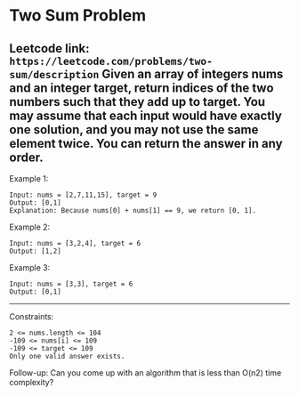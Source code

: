 # Two Sum Problem

Leetcode link: `https://leetcode.com/problems/two-sum/description`
Given an array of integers nums and an integer target, return indices of the two numbers such that they add up to target.
You may assume that each input would have exactly one solution, and you may not use the same element twice.
You can return the answer in any order.
---
Example 1:
```
Input: nums = [2,7,11,15], target = 9
Output: [0,1]
Explanation: Because nums[0] + nums[1] == 9, we return [0, 1].
```
Example 2:
```
Input: nums = [3,2,4], target = 6
Output: [1,2]
```
Example 3:
```
Input: nums = [3,3], target = 6
Output: [0,1]
```
---
Constraints:
```
2 <= nums.length <= 104
-109 <= nums[i] <= 109
-109 <= target <= 109
Only one valid answer exists.
```
Follow-up: Can you come up with an algorithm that is less than O(n2) time complexity?
